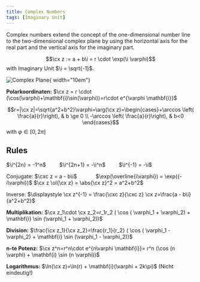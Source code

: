 ```yaml
---
title: Complex Numbers
tags: [Imaginary Unit]
---
```


Complex numbers extend the concept of the one-dimensional number line to the two-dimensional complex plane by using the horizontal axis for the real part and the vertical axis for the imaginary part.

$$\cx z := a + b\i = r \cdot \exp(\i \varphi)$$ 
with Imaginary Unit $\i = \sqrt{-1}$.


![Complex Plane](complex.svg){ width="10em"}


**Polarkoordinaten:** $\cx z = r \cdot (\cos(\varphi)+\mathbf{i}\sin(\varphi))=r\cdot e^{\varphi \mathbf{i}}$

$$r=|\cx z|=\sqrt{a^2+b^2}\varphi=\arg(\cx z)=\begin{cases}+\arccos \left( \frac{a}{r}\right),  & b \ge 0 \\  -\arccos \left( \frac{a}{r}\right), & b<0 \end{cases}$$
with $\varphi \in [0, 2 \pi]$



## Rules
$\i^{2n} = -1^n$ &emsp;&emsp; $\i^{2n+1} = -\i^n$ &emsp;&emsp; $\i^{-1} = -\i$

Conjugate: $\cxc z = a - b\i$ &emsp;&emsp;&emsp; $\exp(\overline{i\varphi}) = \exp({-i\varphi})$
$\cx z \ol{\cx z} = \abs{\cx z}^2 = a^2+b^2$

Inverse: $\displaystyle \cx z^{-1} = \frac{\cxc z}{\cxc z} \cx z=\frac{a - b\i}{a^2+b^2}$


**Multiplikation:** $\cx z_1\cdot \cx z_2=r_1r_2 ( \cos ( \varphi_1 + \varphi_2) + \mathbf{i} \sin (\varphi_1 + \varphi_2))$

**Division:** $\frac{\cx z_1}{\cx z_2}=\frac{r_1}{r_2} ( \cos ( \varphi_1 - \varphi_2) + \mathbf{i} \sin (\varphi_1 - \varphi_2))$

**n-te Potenz:** $\cx z^n=r^n\cdot e^{n\varphi \mathbf{i}}= r^n (\cos (n \varphi) + \mathbf{i} \sin (n \varphi))$

**Logarithmus:** $\ln(\cx z)=\ln(r) + \mathbf{i}(\varphi + 2k\pi)$  (Nicht eindeutig!)

